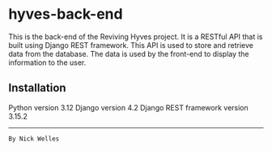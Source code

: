 # hyves-back-end
This is the back-end of the Reviving Hyves project. It is a RESTful API that is built using Django REST framework. This API is used to store and retrieve data from the database. The data is used by the front-end to display the information to the user.

## Installation
Python version 3.12
Django version 4.2
Django REST framework version 3.15.2

---
```By Nick Welles```